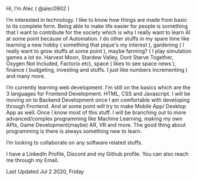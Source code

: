 Hi, I’m Alec ( @alec0902 )

I’m interested in technology. I like to know how things are made from basic to its complete form. Being able to make life easier for people is something
that I want to contribute for the society which is why I really want to learn AI at some point because of Automation. I do other stuffs in my spare time
like learning a new hobby ( something that pique's my interest ), gardening ( I really want to grow stuffs at some point ), maybe farming? ( I play simulation games a lot ex. Harvest Moon, Stardew Valley, Dont Starve Together, Oxygen Not Included, Factorio etc), 
space ( likes to see space news ), finance ( budgeting, investing and stuffs. I just like numbers incrementing ) and many more.
 
I’m currently learning web development. I'm still on the basics which are the 3 languages for Frontend Development. HTML, CSS and Javascript.
I will be moving on to Backend Development once I am comfortable with developing through Frontend. And at some point will try to make Mobile App/ Desktop App as well.
Once I know most of this stuff. I will be branching out to more advanced/complex programming like Machine Learning, making my own APIs, Game Development(maybe)
AR, VR and more. The good thing about programming is there is always something new to learn.

I’m looking to collaborate on any software related stuffs.

I have a LinkedIn Profile, Discord and my Github profile. You can also reach me through my Email.

Last Updated Jul 2 2020, Friday
<!---
alec0902/alec0902 is a ✨ special ✨ repository because its `README.md` (this file) appears on your GitHub profile.
You can click the Preview link to take a look at your changes.
--->
